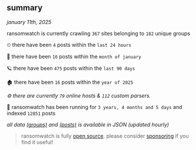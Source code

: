 
## summary
_january 11th, 2025_

ransomwatch is currently crawling `367` sites belonging to `182` unique groups

⏲ there have been `4` posts within the `last 24 hours`

🦈 there have been `16` posts within the `month of january`

🪐 there have been `475` posts within the `last 90 days`

🏚 there have been `16` posts within the `year of 2025`

_⚙️ there are currently `79` online hosts & `112` custom parsers._

🦕 ransomwatch has been running for `3 years, 4 months and 5 days` and indexed `12851` posts

_all data  [(groups)](http://ransomwhat.telemetry.ltd/groups) and [(posts)](http://ransomwhat.telemetry.ltd/posts) is available in JSON (updated hourly)_

> ransomwatch is fully [open source](https://github.com/joshhighet/ransomwatch#ransomwatch--). please consider [sponsoring](https://github.com/sponsors/joshhighet) if you find it useful!
